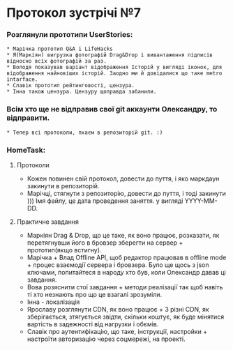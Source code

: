 # Протокол зустрічі №7 
### Розглянули прототипи UserStories: 
	* Марічка прототип Q&A i LifeHacks 
	* Я(Маркіян) вигрузка фотографій Drag&Drop і вивантаження підписів відносно всіх фотографій за раз. 
	* Володя показував варіант відображення Історій у вигляді іконок, для відображення найновіших історій. Заодно ми й довідалися що таке metro intarface.
	* Славік прототип рейтинговості, цензура. 
	* Інна також цензура. Цензуру щоправда забанили.

### Всім хто ще не відправив свої git аккаунти Олександру, то відправити.
	* Тепер всі протоколи, пхаєм в репозиторій git. :)

### HomeTask:
1. Протоколи 
	* Кожен повинен свій протокол, довести до пуття, і яко маркдаун закинути в репозиторій.
	* Марічці, стягнути з репозиторію, довести до пуття, і тоді закинути ))) Імя файлу, це дата проведення заняття. у вигляді YYYY-MM-DD.

2. Практичне завдання 
	* Маркіян Drag & Drop, що це таке, як воно працює, розказати, як перетягнувши його в бровзер зберегти на сервер + прототип(якщо встигну).
	* Марічка + Влад Offline API, щоб редактор працював в offline mode + процес взаємодії сервера і бровзера. Було ще щось з json ключами, попитайтеся в народу хто був, коли Олександр давав ці завдання.
	* Вова розяснити стої завдання + методи реалізації так щоб навіть ті хто незнають про що це взагалі зрозуміли.
	* Інна - локалізація
	* Ярославу розглянути CDN, як воно працює + 3 різні CDN, як зберігається, зтягується звідти, скільки коштує, як буде мінятися вартість в задежності від нагрузки і обємів.
	* Славік про аутентифікацію, що таке, інструкції, настройки + настроїти авторизацію через соцмережі, на проекті.

